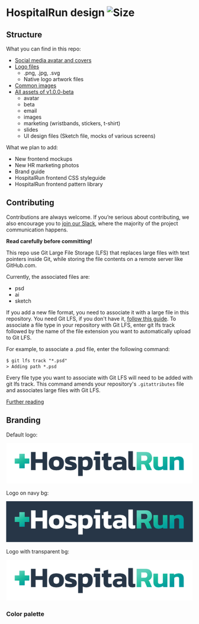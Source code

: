 # HospitalRun design   ![Size](https://img.shields.io/github/repo-size/hospitalrun/design)

## Structure

What you can find in this repo:
- [Social media avatar and covers](/social)
- [Logo files](/logo)
  - .png, .jpg, .svg
  - Native logo artwork files
- [Common images](/images)	
- [All assets of v1.0.0-beta](/archive)
	- avatar
	- beta
	- email
	- images
	- marketing (wristbands, stickers, t-shirt)
	- slides
	- UI design files (Sketch file, mocks of various screens)

What we plan to add:
- New frontend mockups 
- New HR marketing photos
- Brand guide
- HospitalRun frontend CSS styleguide
- HospitalRun frontend pattern library

## Contributing 

Contributions are always welcome. If you’re serious about contributing, we also encourage you to [join our Slack](https://hospitalrun-slackin.herokuapp.com/), where the majority of the project communication happens.

**Read carefully before committing!**

This repo use Git Large File Storage (LFS) that replaces large files with text pointers inside Git, while storing the file contents on a remote server like GitHub.com.

Currently, the associated files are: 
- psd 
- ai 
- sketch

If you add a new file format, you need to associate it with a large file in this repository. You need Git LFS, if you don't have it, [follow this guide](https://help.github.com/en/articles/installing-git-large-file-storage). 
To associate a file type in your repository with Git LFS, enter git lfs track followed by the name of the file extension you want to automatically upload to Git LFS.

For example, to associate a .psd file, enter the following command:

```
$ git lfs track "*.psd"
> Adding path *.psd
```

Every file type you want to associate with Git LFS will need to be added with git lfs track. This command amends your repository's `.gitattributes` file and associates large files with Git LFS.

[Further reading](https://help.github.com/en/articles/configuring-git-large-file-storage)

## Branding

Default logo:

![logo-on-white](logo/logo-on-white.png)

Logo on navy bg:

![logo-on-white](logo/logowh-on-blue.png)

Logo with transparent bg:

![logo-on-white](logo/logo-on-transparent.png)

### Color palette
